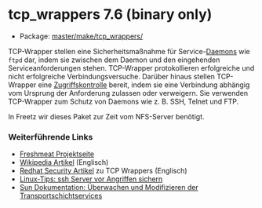 # tcp_wrappers 7.6 (binary only)
 - Package: [master/make/tcp_wrappers/](https://github.com/Freetz-NG/freetz-ng/tree/master/make/tcp_wrappers/)

TCP-Wrapper stellen eine Sicherheitsmaßnahme für
Service-[Daemons](http://de.wikipedia.org/wiki/Daemon)
wie `ftpd` dar, indem sie zwischen dem Daemon und den eingehenden
Serviceanforderungen stehen. TCP-Wrapper protokollieren erfolgreiche und
nicht erfolgreiche Verbindungsversuche. Darüber hinaus stellen
TCP-Wrapper eine
[Zugriffskontrolle](http://de.wikipedia.org/wiki/Access_Control_List)
bereit, indem sie eine Verbindung abhängig vom Ursprung der Anforderung
zulassen oder verweigern. Sie verwenden TCP-Wrapper zum Schutz von
Daemons wie z. B. SSH, Telnet und FTP.

In Freetz wir dieses Paket zur Zeit vom NFS-Server benötigt.

### Weiterführende Links

-   [Freshmeat
    Projektseite](http://freshmeat.net/projects/tcp_wrappers/)
-   [Wikipedia
    Artikel](http://en.wikipedia.org/wiki/TCP_Wrapper)
    (Englisch)
-   [Redhat Security
    Artikel](http://www.faqs.org/docs/securing/chap5sec37.html)
    zu TCP Wrappers (Englisch)
-   [Linux-Tips: ssh Server vor Angriffen
    sichern](http://www.linux-tips-and-tricks.de/index.php/ssh/ssh-Server-vor-Angriffen-sichern.html)
-   [Sun Dokumentation: Überwachen und Modifizieren der
    Transportschichtservices](http://docs.sun.com/app/docs/doc/820-2980/ipconfig-111?l=de&a=view)


